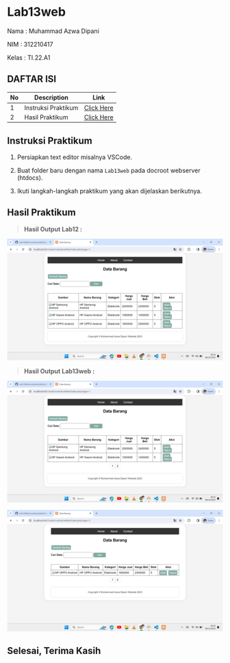 # Lab13web

Nama : Muhammad Azwa Dipani

NIM  : 312210417

Kelas : TI.22.A1

## DAFTAR ISI <br>
| No | Description | Link |
|-----|------|-----|
|1|Instruksi Praktikum|[Click Here](#instruksi-praktikum)|
|2|Hasil Praktikum|[Click Here](#Hasil-praktikum)|

## Instruksi Praktikum
1. Persiapkan text editor misalnya VSCode.

2. Buat folder baru dengan nama `Lab13web` pada docroot webserver (htdocs).

3. Ikuti langkah-langkah praktikum yang akan dijelaskan berikutnya.

## Hasil Praktikum
> **Hasil Output Lab12 :**

![img](pictures/Screenshot%20(249).png)


> **Hasil Output Lab13web :**

![img](pictures/Screenshot%20(250).png)

![img](pictures/Screenshot%20(251).png)

## Selesai, Terima Kasih